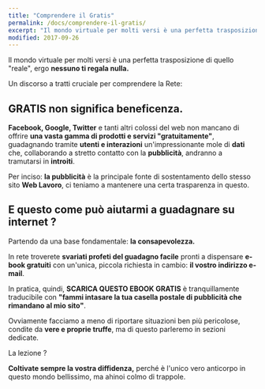 ```yaml
---
title: "Comprendere il Gratis"
permalink: /docs/comprendere-il-gratis/
excerpt: "Il mondo virtuale per molti versi è una perfetta trasposizione di quello reale, ergo nessuno ti regala nulla."
modified: 2017-09-26
---
```


Il mondo virtuale per molti versi è una perfetta trasposizione di quello "reale", ergo **nessuno ti regala nulla.**

Un discorso a tratti cruciale per comprendere la Rete: 

## GRATIS non significa beneficenza.

**Facebook, Google, Twitter** e tanti altri colossi del web non mancano di offrire **una vasta gamma di prodotti e servizi "gratuitamente"**, guadagnando tramite **utenti e interazioni** un'impressionante mole di **dati** che, collaborando a stretto contatto con la **pubblicità**, andranno a tramutarsi in **introiti**. 

Per inciso: **la pubblicità** è la principale fonte di sostentamento dello stesso sito **Web Lavoro**, ci teniamo a mantenere una certa trasparenza in questo.

## E questo come può aiutarmi a guadagnare su internet ?

Partendo da una base fondamentale: **la consapevolezza.**

In rete troverete **svariati profeti del guadagno facile** pronti a dispensare **e-book gratuiti** con un'unica, piccola richiesta in cambio: **il vostro indirizzo e-mail**.

In pratica, quindi, **SCARICA QUESTO EBOOK GRATIS** è tranquillamente traducibile con **"fammi intasare la tua casella postale di pubblicità che rimandano al mio sito"**.

Ovviamente facciamo a meno di riportare situazioni ben più pericolose, condite da **vere e proprie truffe**, ma di questo parleremo in sezioni dedicate.

La lezione ? 

**Coltivate sempre la vostra diffidenza,** perché è l'unico vero anticorpo in questo mondo bellissimo, ma ahinoi colmo di trappole.
